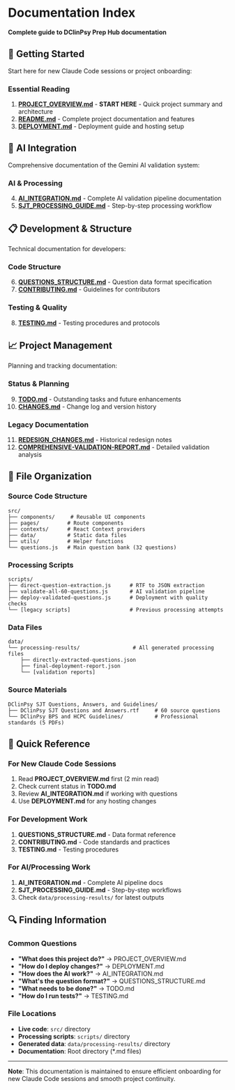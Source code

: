 # Documentation Index

**Complete guide to DClinPsy Prep Hub documentation**

## 🚀 Getting Started
Start here for new Claude Code sessions or project onboarding:

### Essential Reading
1. **[PROJECT_OVERVIEW.md](./PROJECT_OVERVIEW.md)** - **START HERE** - Quick project summary and architecture
2. **[README.md](./README.md)** - Complete project documentation and features
3. **[DEPLOYMENT.md](./DEPLOYMENT.md)** - Deployment guide and hosting setup

## 🤖 AI Integration
Comprehensive documentation of the Gemini AI validation system:

### AI & Processing
4. **[AI_INTEGRATION.md](./AI_INTEGRATION.md)** - Complete AI validation pipeline documentation
5. **[SJT_PROCESSING_GUIDE.md](./SJT_PROCESSING_GUIDE.md)** - Step-by-step processing workflow

## 📋 Development & Structure
Technical documentation for developers:

### Code Structure
6. **[QUESTIONS_STRUCTURE.md](./QUESTIONS_STRUCTURE.md)** - Question data format specification
7. **[CONTRIBUTING.md](./CONTRIBUTING.md)** - Guidelines for contributors

### Testing & Quality
8. **[TESTING.md](./TESTING.md)** - Testing procedures and protocols

## 📈 Project Management
Planning and tracking documentation:

### Status & Planning
9. **[TODO.md](./TODO.md)** - Outstanding tasks and future enhancements
10. **[CHANGES.md](./CHANGES.md)** - Change log and version history

### Legacy Documentation
11. **[REDESIGN_CHANGES.md](./REDESIGN_CHANGES.md)** - Historical redesign notes
12. **[COMPREHENSIVE-VALIDATION-REPORT.md](./COMPREHENSIVE-VALIDATION-REPORT.md)** - Detailed validation analysis

## 📁 File Organization

### Source Code Structure
```
src/
├── components/     # Reusable UI components
├── pages/         # Route components
├── contexts/      # React Context providers
├── data/          # Static data files
├── utils/         # Helper functions
└── questions.js   # Main question bank (32 questions)
```

### Processing Scripts
```
scripts/
├── direct-question-extraction.js      # RTF to JSON extraction
├── validate-all-60-questions.js       # AI validation pipeline
├── deploy-validated-questions.js      # Deployment with quality checks
└── [legacy scripts]                   # Previous processing attempts
```

### Data Files
```
data/
└── processing-results/                 # All generated processing files
    ├── directly-extracted-questions.json
    ├── final-deployment-report.json
    └── [validation reports]
```

### Source Materials
```
DClinPsy SJT Questions, Answers, and Guidelines/
├── DClinPsy SJT Questions and Answers.rtf     # 60 source questions
└── DClinPsy BPS and HCPC Guidelines/          # Professional standards (5 PDFs)
```

## 🎯 Quick Reference

### For New Claude Code Sessions
1. Read **PROJECT_OVERVIEW.md** first (2 min read)
2. Check current status in **TODO.md**
3. Review **AI_INTEGRATION.md** if working with questions
4. Use **DEPLOYMENT.md** for any hosting changes

### For Development Work
1. **QUESTIONS_STRUCTURE.md** - Data format reference
2. **CONTRIBUTING.md** - Code standards and practices
3. **TESTING.md** - Testing procedures

### For AI/Processing Work
1. **AI_INTEGRATION.md** - Complete AI pipeline docs
2. **SJT_PROCESSING_GUIDE.md** - Step-by-step workflows
3. Check `data/processing-results/` for latest outputs

## 🔍 Finding Information

### Common Questions
- **"What does this project do?"** → PROJECT_OVERVIEW.md
- **"How do I deploy changes?"** → DEPLOYMENT.md  
- **"How does the AI work?"** → AI_INTEGRATION.md
- **"What's the question format?"** → QUESTIONS_STRUCTURE.md
- **"What needs to be done?"** → TODO.md
- **"How do I run tests?"** → TESTING.md

### File Locations
- **Live code**: `src/` directory
- **Processing scripts**: `scripts/` directory
- **Generated data**: `data/processing-results/` directory
- **Documentation**: Root directory (*.md files)

---

**Note**: This documentation is maintained to ensure efficient onboarding for new Claude Code sessions and smooth project continuity.